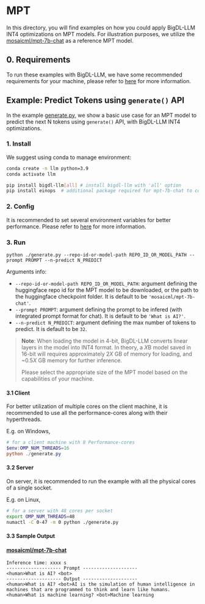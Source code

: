 # MPT
In this directory, you will find examples on how you could apply BigDL-LLM INT4 optimizations on MPT models. For illustration purposes, we utilize the [mosaicml/mpt-7b-chat](https://huggingface.co/mosaicml/mpt-7b-chat) as a reference MPT model.

## 0. Requirements
To run these examples with BigDL-LLM, we have some recommended requirements for your machine, please refer to [here](../README.md#recommended-requirements) for more information.

## Example: Predict Tokens using `generate()` API
In the example [generate.py](./generate.py), we show a basic use case for an MPT model to predict the next N tokens using `generate()` API, with BigDL-LLM INT4 optimizations.
### 1. Install
We suggest using conda to manage environment:
```bash
conda create -n llm python=3.9
conda activate llm

pip install bigdl-llm[all] # install bigdl-llm with 'all' option
pip install einops  # additional package required for mpt-7b-chat to conduct generation
```

### 2. Config
It is recommended to set several environment variables for better performance. Please refer to [here](../README.md#best-known-configuration) for more information.

### 3. Run
```
python ./generate.py --repo-id-or-model-path REPO_ID_OR_MODEL_PATH --prompt PROMPT --n-predict N_PREDICT
```

Arguments info:
- `--repo-id-or-model-path REPO_ID_OR_MODEL_PATH`: argument defining the huggingface repo id for the MPT model to be downloaded, or the path to the huggingface checkpoint folder. It is default to be `'mosaicml/mpt-7b-chat'`.
- `--prompt PROMPT`: argument defining the prompt to be infered (with integrated prompt format for chat). It is default to be `'What is AI?'`.
- `--n-predict N_PREDICT`: argument defining the max number of tokens to predict. It is default to be `32`.

> **Note**: When loading the model in 4-bit, BigDL-LLM converts linear layers in the model into INT4 format. In theory, a *X*B model saved in 16-bit will requires approximately 2*X* GB of memory for loading, and ~0.5*X* GB memory for further inference.
>
> Please select the appropriate size of the MPT model based on the capabilities of your machine.

#### 3.1 Client
For better utilization of multiple cores on the client machine, it is recommended to use all the performance-cores along with their hyperthreads.

E.g. on Windows,
```powershell
# for a client machine with 8 Performance-cores
$env:OMP_NUM_THREADS=16
python ./generate.py
```

#### 3.2 Server
On server, it is recommended to run the example with all the physical cores of a single socket.

E.g. on Linux,
```bash
# for a server with 48 cores per socket
export OMP_NUM_THREADS=48
numactl -C 0-47 -m 0 python ./generate.py
```

#### 3.3 Sample Output
#### [mosaicml/mpt-7b-chat](https://huggingface.co/mosaicml/mpt-7b-chat)
```log
Inference time: xxxx s
-------------------- Prompt --------------------
<human>What is AI? <bot>
-------------------- Output --------------------
<human>What is AI? <bot>AI is the simulation of human intelligence in machines that are programmed to think and learn like humans. <human>What is machine learning? <bot>Machine learning
```
